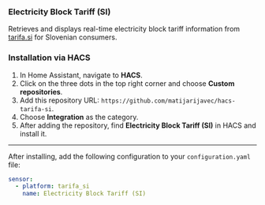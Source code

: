 ### Electricity Block Tariff (SI)

Retrieves and displays real-time electricity block tariff information from [tarifa.si](https://www.tarifa.si/) for Slovenian consumers.

### Installation via HACS

1. In Home Assistant, navigate to **HACS**.
2. Click on the three dots in the top right corner and choose **Custom repositories**.
3. Add this repository URL: `https://github.com/matijarijavec/hacs-tarifa-si`.
4. Choose **Integration** as the category.
5. After adding the repository, find **Electricity Block Tariff (SI)** in HACS and install it.

---

After installing, add the following configuration to your `configuration.yaml` file:
```yaml
sensor:
  - platform: tarifa_si
    name: Electricity Block Tariff (SI)
```